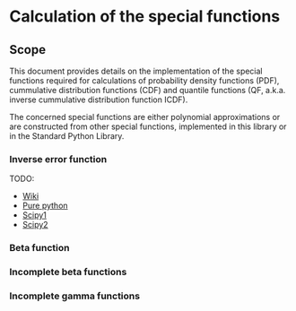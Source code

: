 # Calculation of the special functions

## Scope

This document provides details on the implementation of the special functions required for calculations of probability density functions (PDF), cummulative distribution functions (CDF) and quantile functions (QF, a.k.a. inverse cummulative distribution function ICDF).

The concerned special functions are either polynomial approximations or are constructed from other special functions, implemented in this library or in the Standard Python Library.

### Inverse error function

TODO:

* [Wiki](https://en.wikipedia.org/wiki/Error_function#Inverse_functions)
* [Pure python](https://stackoverflow.com/questions/42381244/pure-python-inverse-error-function)
* [Scipy1](https://github.com/scipy/scipy/blob/main/scipy/special/cephes/ndtri.c)
* [Scipy2](https://github.com/jeremybarnes/cephes/blob/master/cprob/polevl.c)

### Beta function

### Incomplete beta functions

### Incomplete gamma functions
